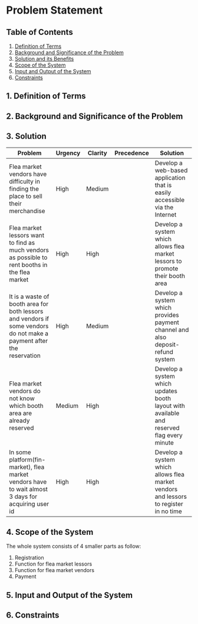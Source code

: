 # Problem Statement

## Table of Contents

1. [Definition of Terms](#1-definition-of-terms)
1. [Background and Significance of the Problem](#2-background-and-significance-of-the-problem)
1. [Solution and its Benefits](#3-solution-and-its-benefits)
1. [Scope of the System](#4-scope-of-the-system)
1. [Input and Output of the System](#5-input-and-output-of-the-system)
1. [Constraints](#6-constraints)

## 1. Definition of Terms

## 2. Background and Significance of the Problem

## 3. Solution
| Problem                                                                                                              | Urgency | Clarity | Precedence | Solution                                                                                  |
| -------------------------------------------------------------------------------------------------------------------- | ------- | ------- | ---------- | ----------------------------------------------------------------------------------------- |
| Flea market vendors have difficulty in finding the place to sell their merchandise                                   | High    | Medium  |            | Develop a web-based application that is easily accessible via the Internet                |
| Flea market lessors want to find as much vendors as possible to rent booths in the flea market                       | High    | High    |            | Develop a system which allows flea market lessors to promote their booth area             |
| It is a waste of booth area for both lessors and vendors if some vendors do not make a payment after the reservation | High    | Medium  |            | Develop a system which provides payment channel and also deposit-refund system            |
| Flea market vendors do not know which booth area are already reserved                                                | Medium  | High    |            | Develop a system which updates booth layout with available and reserved flag every minute |
| In some platform(fin-market), flea market vendors have to wait almost 3 days for acquiring user id                   | High    | High    |            | Develop a system which allows flea market vendors and lessors to register in no time      |

## 4. Scope of the System
The whole system consists of 4 smaller parts as follow:

1. Registration
1. Function for flea market lessors
1. Function for flea market vendors
1. Payment

## 5. Input and Output of the System

## 6. Constraints
